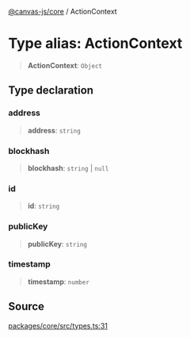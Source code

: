 [@canvas-js/core](../index.md) / ActionContext

# Type alias: ActionContext

> **ActionContext**: `Object`

## Type declaration

### address

> **address**: `string`

### blockhash

> **blockhash**: `string` \| `null`

### id

> **id**: `string`

### publicKey

> **publicKey**: `string`

### timestamp

> **timestamp**: `number`

## Source

[packages/core/src/types.ts:31](https://github.com/canvasxyz/canvas/blob/9c725016/packages/core/src/types.ts#L31)
